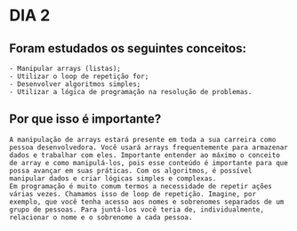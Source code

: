 # DIA 2

## Foram estudados os seguintes conceitos:

    - Manipular arrays (listas);
    - Utilizar o loop de repetição for;
    - Desenvolver algoritmos simples;
    - Utilizar a lógica de programação na resolução de problemas.

## Por que isso é importante?
    A manipulação de arrays estará presente em toda a sua carreira como pessoa desenvolvedora. Você usará arrays frequentemente para armazenar dados e trabalhar com eles. Importante entender ao máximo o conceito de array e como manipulá-los, pois esse conteúdo é importante para que possa avançar em suas práticas. Com os algoritmos, é possível manipular dados e criar lógicas simples e complexas.
    Em programação é muito comum termos a necessidade de repetir ações várias vezes. Chamamos isso de loop de repetição. Imagine, por exemplo, que você tenha acesso aos nomes e sobrenomes separados de um grupo de pessoas. Para juntá-los você teria de, individualmente, relacionar o nome e o sobrenome a cada pessoa.